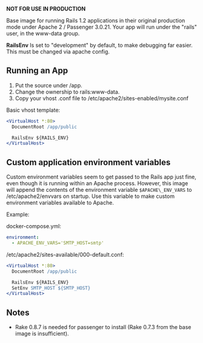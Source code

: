 **NOT FOR USE IN PRODUCTION**

Base image for running Rails 1.2 applications in their original production mode under Apache 2 / Passenger 3.0.21. Your app will run under the "rails" user, in the www-data group.

**RailsEnv** Is set to "development" by default, to make debugging far easier. This must be changed via apache config.

## Running an App

1. Put the source under /app.
2. Change the ownership to rails:www-data.
3. Copy your vhost .conf file to /etc/apache2/sites-enabled/mysite.conf

Basic vhost template:

```apache
<VirtualHost *:80>
  DocumentRoot /app/public

  RailsEnv ${RAILS_ENV}
</VirtualHost>
```

## Custom application environment variables

Custom environment variables seem to get passed to the Rails app just fine, even though it is running within an Apache process. However, this image will append the contents of the environment variable `$APACHE\_ENV_VARS` to /etc/apache2/envvars on startup. Use this variable to make custom environment variables available to Apache.

Example:

docker-compose.yml:
```yaml
environment:
  - APACHE_ENV_VARS='SMTP_HOST=smtp'
```

/etc/apache2/sites-available/000-default.conf:
```apache
<VirtualHost *:80>
  DocumentRoot /app/public

  RailsEnv ${RAILS_ENV}
  SetEnv SMTP_HOST ${SMTP_HOST}
</VirtualHost>
```

## Notes

* Rake 0.8.7 is needed for passenger to install (Rake 0.7.3 from the base image
  is insufficient).
